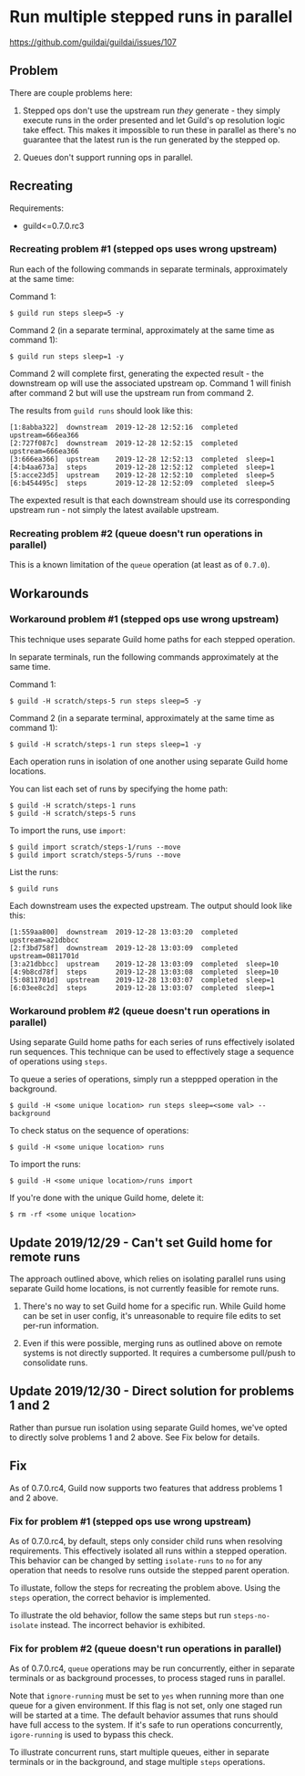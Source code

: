# Run multiple stepped runs in parallel

https://github.com/guildai/guildai/issues/107

## Problem

There are couple problems here:

1. Stepped ops don't use the upstream run _they_ generate - they
   simply execute runs in the order presented and let Guild's op
   resolution logic take effect. This makes it impossible to run these
   in parallel as there's no guarantee that the latest run is the run
   generated by the stepped op.

2. Queues don't support running ops in parallel.

## Recreating

Requirements:

- guild<=0.7.0.rc3

### Recreating problem #1 (stepped ops uses wrong upstream)

Run each of the following commands in separate terminals,
approximately at the same time:

Command 1:

    $ guild run steps sleep=5 -y

Command 2 (in a separate terminal, approximately at the same time as
command 1):

    $ guild run steps sleep=1 -y

Command 2 will complete first, generating the expected result - the
downstream op will use the associated upstream op. Command 1 will
finish after command 2 but will use the upstream run from command 2.

The results from `guild runs` should look like this:

```
[1:8abba322]  downstream  2019-12-28 12:52:16  completed  upstream=666ea366
[2:727f087c]  downstream  2019-12-28 12:52:15  completed  upstream=666ea366
[3:666ea366]  upstream    2019-12-28 12:52:13  completed  sleep=1
[4:b4aa673a]  steps       2019-12-28 12:52:12  completed  sleep=1
[5:acce23d5]  upstream    2019-12-28 12:52:10  completed  sleep=5
[6:b454495c]  steps       2019-12-28 12:52:09  completed  sleep=5
```

The expexted result is that each downstream should use its
corresponding upstream run - not simply the latest available upstream.

### Recreating problem #2 (queue doesn't run operations in parallel)

This is a known limitation of the `queue` operation (at least as of
`0.7.0`).

## Workarounds

### Workaround problem #1 (stepped ops use wrong upstream)

This technique uses separate Guild home paths for each stepped
operation.

In separate terminals, run the following commands approximately at the
same time.

Command 1:

    $ guild -H scratch/steps-5 run steps sleep=5 -y

Command 2 (in a separate terminal, approximately at the same time as
command 1):

    $ guild -H scratch/steps-1 run steps sleep=1 -y

Each operation runs in isolation of one another using separate Guild
home locations.

You can list each set of runs by specifying the home path:

    $ guild -H scratch/steps-1 runs
    $ guild -H scratch/steps-5 runs

To import the runs, use `import`:

    $ guild import scratch/steps-1/runs --move
    $ guild import scratch/steps-5/runs --move

List the runs:

    $ guild runs

Each downstream uses the expected upstream. The output should look
like this:

```
[1:559aa800]  downstream  2019-12-28 13:03:20  completed  upstream=a21dbbcc
[2:f3bd758f]  downstream  2019-12-28 13:03:09  completed  upstream=0811701d
[3:a21dbbcc]  upstream    2019-12-28 13:03:09  completed  sleep=10
[4:9b8cd78f]  steps       2019-12-28 13:03:08  completed  sleep=10
[5:0811701d]  upstream    2019-12-28 13:03:07  completed  sleep=1
[6:03ee8c2d]  steps       2019-12-28 13:03:07  completed  sleep=1
```

### Workaround problem #2 (queue doesn't run operations in parallel)

Using separate Guild home paths for each series of runs effectively
isolated run sequences. This technique can be used to effectively
stage a sequence of operations using `steps`.

To queue a series of operations, simply run a steppped operation in
the background.

    $ guild -H <some unique location> run steps sleep=<some val> --background

To check status on the sequence of operations:

    $ guild -H <some unique location> runs

To import the runs:

    $ guild -H <some unique location>/runs import

If you're done with the unique Guild home, delete it:

    $ rm -rf <some unique location>

## Update 2019/12/29 - Can't set Guild home for remote runs

The approach outlined above, which relies on isolating parallel runs
using separate Guild home locations, is not currently feasible for
remote runs.

1. There's no way to set Guild home for a specific run. While Guild
   home can be set in user config, it's unreasonable to require file
   edits to set per-run information.

2. Even if this were possible, merging runs as outlined above on
   remote systems is not directly supported. It requires a cumbersome
   pull/push to consolidate runs.

## Update 2019/12/30 - Direct solution for problems 1 and 2

Rather than pursue run isolation using separate Guild homes, we've
opted to directly solve problems 1 and 2 above. See Fix below for
details.

## Fix

As of 0.7.0.rc4, Guild now supports two features that address problems
1 and 2 above.

### Fix for problem #1 (stepped ops use wrong upstream)

As of 0.7.0.rc4, by default, steps only consider child runs when
resolving requirements. This effectively isolated all runs within a
stepped operation. This behavior can be changed by setting
`isolate-runs` to `no` for any operation that needs to resolve runs
outside the stepped parent operation.

To illustate, follow the steps for recreating the problem above. Using
the `steps` operation, the correct behavior is implemented.

To illustrate the old behavior, follow the same steps but run
`steps-no-isolate` instead. The incorrect behavior is exhibited.

### Fix for problem #2 (queue doesn't run operations in parallel)

As of 0.7.0.rc4, `queue` operations may be run concurrently, either in
separate terminals or as background processes, to process staged runs
in parallel.

Note that `ignore-running` must be set to `yes` when running more than
one queue for a given environment. If this flag is not set, only one
staged run will be started at a time. The default behavior assumes
that runs should have full access to the system. If it's safe to run
operations concurrently, `igore-running` is used to bypass this check.

To illustrate concurrent runs, start multiple queues, either in
separate terminals or in the background, and stage multiple `steps`
operations.
